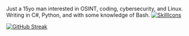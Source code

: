 Just a 15yo man interested in OSINT, coding, cybersecurity, and Linux. Writing in C#, Python, and with some knowledge of Bash.
[![SkillIcons](https://skillicons.dev/icons?i=c,py,mongodb,bash)](https://skillicons.dev)<br/>

[![GitHub Streak](https://streak-stats.demolab.com/?user=1gualt&theme=dark)](https://git.io/streak-stats)

